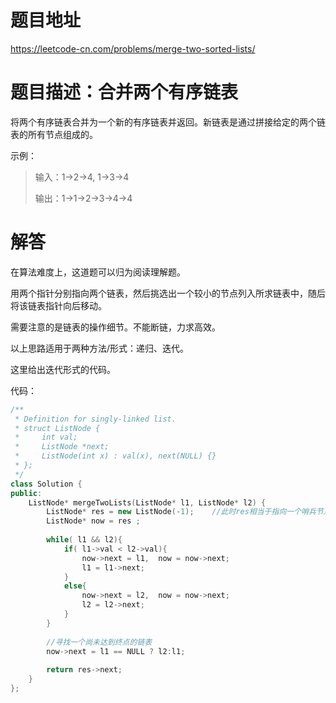 # 题目地址
https://leetcode-cn.com/problems/merge-two-sorted-lists/

# 题目描述：合并两个有序链表

将两个有序链表合并为一个新的有序链表并返回。新链表是通过拼接给定的两个链表的所有节点组成的。 

示例：
>输入：1->2->4, 1->3->4
>
>输出：1->1->2->3->4->4

# 解答

在算法难度上，这道题可以归为阅读理解题。

用两个指针分别指向两个链表，然后挑选出一个较小的节点列入所求链表中，随后将该链表指针向后移动。

需要注意的是链表的操作细节。不能断链，力求高效。

以上思路适用于两种方法/形式：递归、迭代。

这里给出迭代形式的代码。

代码：
```cpp
/**
 * Definition for singly-linked list.
 * struct ListNode {
 *     int val;
 *     ListNode *next;
 *     ListNode(int x) : val(x), next(NULL) {}
 * };
 */
class Solution {
public:
    ListNode* mergeTwoLists(ListNode* l1, ListNode* l2) {
        ListNode* res = new ListNode(-1);    //此时res相当于指向一个哨兵节点
        ListNode* now = res ;
        
        while( l1 && l2){
            if( l1->val < l2->val){
                now->next = l1,  now = now->next;
                l1 = l1->next;
            }
            else{
                now->next = l2,  now = now->next;
                l2 = l2->next;
            }
        }
        
        //寻找一个尚未达到终点的链表
        now->next = l1 == NULL ? l2:l1;
        
        return res->next;   
    }
};
```
